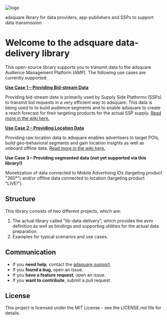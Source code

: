 ![logo](http://www.adsquare.com/logo_pos_rgb.png)

adsquare library for data providers, app-publishers and SSPs to support data transmission

# Welcome to the adsquare data-delivery library

This open-source library supports you to transmit data to the adsquare Audience Management Platform (AMP). The following use cases are currently supported:


**[Use Case 1 – Providing Bid-stream Data](https://github.com/adsquare/data-delivery/wiki/Use-Case-1-%E2%80%93-Providing-bid-stream-data)**

Providing bid-stream data is primarily used by Supply Side Platforms (SSPs) to transmit bid requests in a very efficient way to adsquare. This data is being used to to build audience segments and to enable adsquare to create a reach forecast for their targeting products for the actual SSP supply.
[Read more in the wiki here.](https://github.com/adsquare/data-delivery/wiki/Use-Case-1-%E2%80%93-Providing-bid-stream-data)

**[Use Case 2 – Providing Location Data](https://github.com/adsquare/data-delivery/wiki/Use-Case-2-%E2%80%93-Providing-Location-Data)**

Providing raw location data to adsquare enables advertisers to target POIs, build geo-behavioral segments and gain location insights as well as onboard offline data. 
[Read more in the wiki here.](https://github.com/adsquare/data-delivery/wiki/Use-Case-2-%E2%80%93-Providing-Location-Data)

**Use Case 3 – Providing segmented data (not yet supported via this library!)**

Monetization of data connected to Mobile Advertising IDs (targeting product "360°") and/or offline data connected to location (targeting product "LIVE!").

## Structure

This library consists of two different projects, which are:

1. The actual library called "lib-data-delivery", which provides the avro definition as well as bindings and supporting utilities for the actual data preparation.
2. Examples for typical scenarios and use cases.

## Communication

- If you **need help**, contact the [adsquare support](mailto:support@adsquare.com).
- If you **found a bug**, open an issue.
- If you **have a feature request**, open an issue.
- If you **want to contribute**, submit a pull request.

## License

This project is licensed under the MIT License - see the LICENSE.md file for details.
